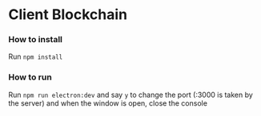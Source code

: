 # Client Blockchain
### How to install
Run `npm install`

### How to run
Run `npm run electron:dev` and say `y` to change the port (:3000 is taken by the server) and when the window is open, close the console
